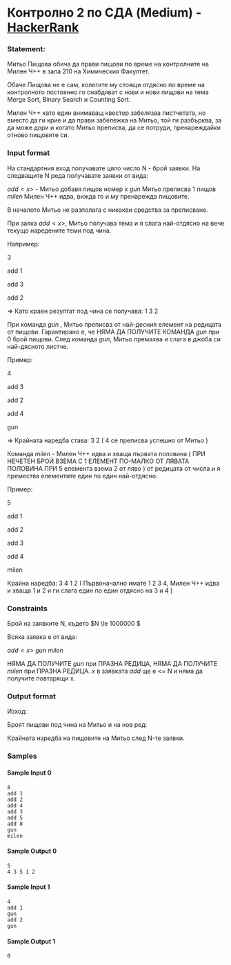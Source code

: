 #  Контролно 2 по СДА (Medium) - [HackerRank](https://www.hackerrank.com/contests/sda-hw-4-2023/challenges/exam-5-1)


### Statement:
Митьо Пищова обича да прави пищови по време на контролните на Милен Ч++ в зала 210 на Химическия Факултет.


Обаче Пищова не е сам, колегите му стоящи отдясно по време на контролното постоянно го снабдяват с нови и нови пищови на тема Merge Sort, Binary Search и Counting Sort.


Милен Ч++ като един внимаващ квестор забелязва листчетата, но вместо да ги крие и да прави забележка на Митьо, той ги разбърква, за да може дори и когато Митьо преписва, да се потруди, пренареждайки отново пищовите си.

 

### Input format

На стандартния вход получавате цяло число N - брой заявки. На следващите N реда получавате заявки от вида:

$add \lt x \gt$ - Митьо добавя пищов номер х
$gun$ Митьо преписва 1 пищов
$milen$  Милен Ч++ идва, вижда го и му пренарежда пищовите.

В началото Митьо не разполага с никакви средства за преписване.

При заяка $add<x>$, Митьо получава тема и я слага най-отдясно на вече текущо наредените теми под чина.

Например:

3

add 1

add 3

add 2

=>  Като краен резултат под чина се получава: 1 3 2

При команда $gun$ , Митьо преписва от най-десния елемент на редицата от пищови. Гарантирано е, че НЯМА ДА ПОЛУЧИТЕ КОМАНДА $gun$ при 0 брой пищови. След команда $gun$, Митьо премахва и слага в джоба си най-дясното листче.

Пример:

4

add 3

add 2

add 4

gun

=> Крайната наредба става: 3 2 ( 4 се преписва успешно от Митьо )

Команда $milen$  - Милен Ч++ идва и хваща първата половина ( ПРИ НЕЧЕТЕН БРОЙ ВЗЕМА С 1 ЕЛЕМЕНТ ПО-МАЛКО ОТ ЛЯВАТА ПОЛОВИНА ПРИ 5 елемента взема 2 от ляво ) от редицата от числа и я премества елементите един по един най-отдясно.

Пример:

5

add 1

add 2

add 3

add 4

milen

Крайна наредба: 3 4 1 2 ( Първоначално имате 1 2 3 4, Милен Ч++ идва и хваща 1 и 2 и ги слага един по един отдясно на 3 и 4 )



### Constraints

Брой на заявките N, където $N \le 1000000 $

Всяка заявка е от вида:

$add<x>$
$gun$
$milen$

НЯМА ДА ПОЛУЧИТЕ $gun$ при ПРАЗНА РЕДИЦА, НЯМА ДА ПОЛУЧИТЕ $milen$ при ПРАЗНА РЕДИЦА. $x$  в заявката $add$  ще е <= N и няма да получите повтарящи x.


### Output format

Изход:

Броят пищови под чина на Митьо и на нов ред:

Крайната наредба на пищовите на Митьо след N-те заявки.

### Samples


#### Sample Input 0
```
8
add 1
add 2
add 4
add 3
add 5
add 8
gun
milen
```

#### Sample Output 0
```
5
4 3 5 1 2
```

#### Sample Input 1
```
4
add 1
gun
add 2
gun
```

#### Sample Output 1
```
0
```
